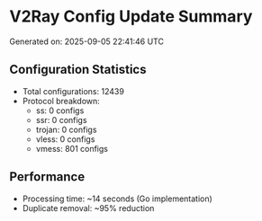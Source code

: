 # V2Ray Config Update Summary
Generated on: 2025-09-05 22:41:46 UTC

## Configuration Statistics
- Total configurations: 12439
- Protocol breakdown:
  - ss: 0 configs
  - ssr: 0 configs
  - trojan: 0 configs
  - vless: 0 configs
  - vmess: 801 configs

## Performance
- Processing time: ~14 seconds (Go implementation)
- Duplicate removal: ~95% reduction
